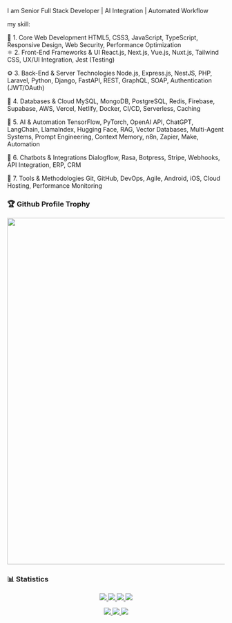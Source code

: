 I am Senior Full Stack Developer | AI Integration | Automated Workflow

my skill:
<div>
  🧠 1. Core Web Development
HTML5, CSS3, JavaScript, TypeScript, Responsive Design, Web Security, Performance Optimization
</div>
⚛️ 2. Front-End Frameworks & UI
React.js, Next.js, Vue.js, Nuxt.js, Tailwind CSS, UX/UI Integration, Jest (Testing)

⚙️ 3. Back-End & Server Technologies
Node.js, Express.js, NestJS, PHP, Laravel, Python, Django, FastAPI, REST, GraphQL, SOAP, Authentication (JWT/OAuth)

🧩 4. Databases & Cloud
MySQL, MongoDB, PostgreSQL, Redis, Firebase, Supabase, AWS, Vercel, Netlify, Docker, CI/CD, Serverless, Caching

🤖 5. AI & Automation
TensorFlow, PyTorch, OpenAI API, ChatGPT, LangChain, LlamaIndex, Hugging Face, RAG, Vector Databases, Multi-Agent Systems, Prompt Engineering, Context Memory, n8n, Zapier, Make, Automation

💬 6. Chatbots & Integrations
Dialogflow, Rasa, Botpress, Stripe, Webhooks, API Integration, ERP, CRM

🧰 7. Tools & Methodologies
Git, GitHub, DevOps, Agile, Android, iOS, Cloud Hosting, Performance Monitoring

### 🏆 Github Profile Trophy

<a href="https://github.com/ryo-ma/github-profile-trophy" align="center">
  <img width=800 src="https://github-profile-trophy.vercel.app/?username=dolfinus&column=8&theme=gruvbox&no-frame=true"/>
</a>

### 📊 Statistics

<a href="https://github.com/vn7n24fzkq/github-profile-summary-cards">
    <p align="center">
        <img src="https://github-profile-summary-cards.vercel.app/api/cards/profile-details?username=dolfinus&theme=github_dark">
        <img src="https://github-profile-summary-cards.vercel.app/api/cards/stats?username=dolfinus&theme=github_dark">
        <img src="https://github-profile-summary-cards.vercel.app/api/cards/productive-time?username=dolfinus&theme=github_dark&utcOffset=3">
        <img src="https://github-profile-summary-cards.vercel.app/api/cards/most-commit-language?username=dolfinus&theme=github_dark"><br>
    </p>
</a>

<p align="center">
    <a href="https://wakatime.com/@dolfinus">
      <img src="https://wakatime.com/badge/user/847d9477-bdf4-4be9-9660-993eb1665dc7.svg">
    </a>
    <a href="https://github.com/antonkomarev/github-profile-views-counter">
      <img src="https://komarev.com/ghpvc/?username=dolfinus&style=flat-square&label=Views"/>
    </a>
    <a href="https://yhype.me/">
      <img src="https://hit.yhype.me/github/profile?user_id=4661021"/>
    </a>
</p>

